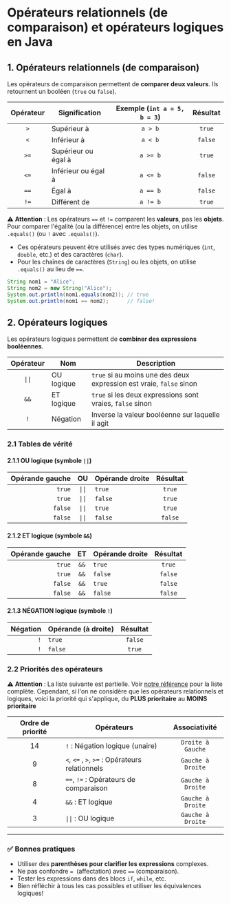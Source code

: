 # Opérateurs relationnels (de comparaison) et opérateurs logiques en Java

## 1. Opérateurs relationnels (de comparaison)

Les opérateurs de comparaison permettent de **comparer deux valeurs**. Ils retournent un booléen (`true` ou `false`).

|Opérateur|Signification|Exemple (`int a = 5, b = 3`)|Résultat|
|:---:|---|:---:|:---:|
|`>`|Supérieur à|`a > b`|`true`|
|`<`|Inférieur à|`a < b`|`false`|
|`>=`|Supérieur ou égal à|`a >= b`|`true`|
|`<=`|Inférieur ou égal à|`a <= b`|`false`|
|`==`|Égal à|`a == b`|`false`|
|`!=`|Différent de|`a != b`|`true`|

⚠️ **Attention** : Les opérateurs `==` et `!=` comparent les **valeurs**, pas les **objets**. Pour comparer l'égalité (ou la différence) entre les objets, on utilise `.equals()` (ou `!` avec `.equals()`).

- Ces opérateurs peuvent être utilisés avec des types numériques (`int`, `double`, etc.) et des caractères (`char`).
- Pour les chaînes de caractères (`String`) ou les objets, on utilise `.equals()` au lieu de `==`.

```java
String nom1 = "Alice";
String nom2 = new String("Alice");
System.out.println(nom1.equals(nom2)); // true
System.out.println(nom1 == nom2);      // false!
```

## 2. Opérateurs logiques

Les opérateurs logiques permettent de **combiner des expressions booléennes**.

|Opérateur|Nom|Description|
|:---:|---|---|
|`\|\|`|OU logique|`true` si au moins une des deux expression est vraie, `false` sinon|
|`&&`|ET logique|`true` si les deux expressions sont vraies, `false` sinon|
|`!`|Négation|Inverse la valeur booléenne sur laquelle il agit|

### 2.1 Tables de vérité

#### 2.1.1 OU logique (symbole `||`)

|Opérande gauche|OU|Opérande droite|Résultat|
|---:|:---:|:---|:---:|
|`true`|`\|\|`|`true`|`true`|
|`true`|`\|\|`|`false`|`true`|
|`false`|`\|\|`|`true`|`true`|
|`false`|`\|\|`|`false`|`false`|

#### 2.1.2 ET logique (symbole `&&`)

|Opérande gauche|ET|Opérande droite|Résultat|
|---:|:---:|:---|:---:|
|`true`|`&&`|`true`|`true`|
|`true`|`&&`|`false`|`false`|
|`false`|`&&`|`true`|`false`|
|`false`|`&&`|`false`|`false`|

#### 2.1.3 NÉGATION logique (symbole `!`)

|Négation|Opérande (à droite)|Résultat|
|---:|:---|:---:|
|`!`|`true`|`false`|
|`!`|`false`|`true`|

### 2.2 Priorités des opérateurs

⚠️ **Attention** : La liste suivante est partielle. Voir [notre référence](https://introcs.cs.princeton.edu/java/11precedence/) pour la liste complète. Cependant, si l'on ne considère que les opérateurs relationnels et logiques, voici la priorité qui s'applique, du **PLUS prioritaire** au **MOINS prioritaire**

|Ordre de priorité|Opérateurs|Associativité|
|:---:|---|:---:|
|14|`!` : Négation logique (unaire)|`Droite à Gauche`|
|9|`<`, `<=` , `>`, `>=` : Opérateurs relationnels|`Gauche à Droite`|
|8|`==`, `!=` : Opérateurs de comparaison|`Gauche à Droite`|
|4|`&&` : ET logique|`Gauche à Droite`|
|3|`\|\|` : OU logique|`Gauche à Droite`|

---

### ✅ Bonnes pratiques

- Utiliser des **parenthèses pour clarifier les expressions** complexes.
- Ne pas confondre `=`  (affectation) avec `==` (comparaison).
- Tester les expressions dans des blocs `if`, `while`, etc.
- Bien réfléchir à tous les cas possibles et utiliser les équivalences logiques!
